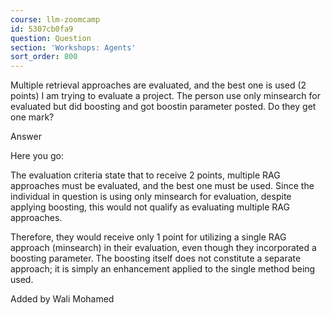 ```yaml
---
course: llm-zoomcamp
id: 5307cb0fa9
question: Question
section: 'Workshops: Agents'
sort_order: 800
---
```


Multiple retrieval approaches are evaluated, and the best one is used (2 points)  I am trying to evaluate a project. The person use only minsearch for evaluated but did boosting and got boostin parameter posted. Do they get one mark?

Answer

Here you go:

The evaluation criteria state that to receive 2 points, multiple RAG approaches must be evaluated, and the best one must be used. Since the individual in question is using only minsearch for evaluation, despite applying boosting, this would not qualify as evaluating multiple RAG approaches.

Therefore, they would receive only 1 point for utilizing a single RAG approach (minsearch) in their evaluation, even though they incorporated a boosting parameter. The boosting itself does not constitute a separate approach; it is simply an enhancement applied to the single method being used.

Added by Wali Mohamed

